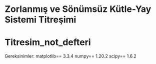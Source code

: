 # Zorlanmış ve Sönümsüz Kütle-Yay Sistemi Titreşimi
# Titresim_not_defteri

Gereksinimler:
matplotlib==        3.3.4
numpy==             1.20.2
scipy==             1.6.2
